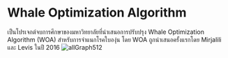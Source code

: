 # Whale Optimization Algorithm
เป็นโปรเจกต์จบการศึกษาของมหาวิทยาลัยที่นำเสนอการปรับปรุง Whale Optimization Algorithm (WOA) สำหรับการจำแนกโรคใบองุ่น โดย WOA ถูกนำเสนอครั้งแรกโดย Mirjalili และ Levis ในปี 2016
![allGraph512](https://github.com/user-attachments/assets/2b1c4874-9c82-46ce-9ef9-fae6fd9c21b0)
